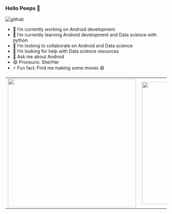 ### Hello Peeps 👋


![github](https://img.shields.io/github/followers/brandy-kay?style=plastic)

- 🔭 I’m currently working on Android development
- 🌱 I’m currently learning Android development and Data science with python
- 👯 I’m looking to collaborate on Android and Data science
- 🤔 I’m looking for help with Data science resources
- 💬 Ask me about Android
- 😄 Pronouns: She/Her
- ⚡ Fun fact: Find me making some moves 😄

<center>
  <table>
    <tr>
        <td><img width="400px" align="left" src="https://github-readme-stats.vercel.app/api?username=brandy-kay&count_private=true&show_icons=true&theme=dark&layout=compact" /></td>
        <td><img width="380px" align="left" src="https://github-readme-stats.vercel.app/api/top-langs/?username=brandy-kay&hide=html&layout=compact&theme=dark" /></td>      
    </tr>   
  </table>
</center>
